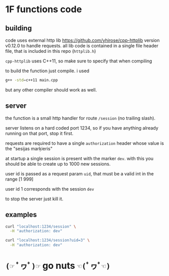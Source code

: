 # 1F functions code

## building

code uses external http lib https://github.com/yhirose/cpp-httplib version
v0.12.0 to handle requests. all lib code is contained in a single file header
file, that is included in this repo (`httplib.h`)

`cpp-httplib` uses C++11, so make sure to specify that when compiling

to build the function just compile. i used

```sh
g++ -std=c++11 main.cpp
```

but any other compiler should work as well.

## server

the function is a small http handler for route `/session` (no trailing slash).

server listens on a hard coded port 1234, so if you have anything already
running on that port, stop it first.

requests are required to have a single `authorization` header whose value is the
"sesijas marķieris"

at startup a single session is present with the marker `dev`. with this you
should be able to create up to 1000 new sessions.

user id is passed as a request param `uid`, that must be a valid int in the
range [1 999]

user id 1 corresponds with the session `dev`

to stop the server just kill it.

## examples

```sh
curl "localhost:1234/session" \
  -H "authorization: dev"
```

```sh
curl "localhost:1234/session?uid=3" \
  -H "authorization: dev"
```

# `(☞ ﾟヮﾟ)☞` go nuts `☜(ﾟヮﾟ☜)`
